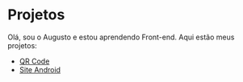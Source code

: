 # Projetos
 
Olá, sou o Augusto e estou aprendendo Front-end. Aqui estão meus projetos:

<ul>
    <li><a href="https://augustooliveira0.github.io/projetos/qr-code-component-main/" target="_blank">QR Code</a></li>
    <li><a href="https://augustooliveira0.github.io/projetos/Site%20Android/index.html" target="_blank">Site Android</a></li>
</ul>

